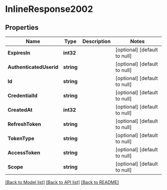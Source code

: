 # InlineResponse2002

## Properties
Name | Type | Description | Notes
------------ | ------------- | ------------- | -------------
**ExpiresIn** | **int32** |  | [optional] [default to null]
**AuthenticatedUserid** | **string** |  | [optional] [default to null]
**Id** | **string** |  | [optional] [default to null]
**CredentialId** | **string** |  | [optional] [default to null]
**CreatedAt** | **int32** |  | [optional] [default to null]
**RefreshToken** | **string** |  | [optional] [default to null]
**TokenType** | **string** |  | [optional] [default to null]
**AccessToken** | **string** |  | [optional] [default to null]
**Scope** | **string** |  | [optional] [default to null]

[[Back to Model list]](../README.md#documentation-for-models) [[Back to API list]](../README.md#documentation-for-api-endpoints) [[Back to README]](../README.md)


